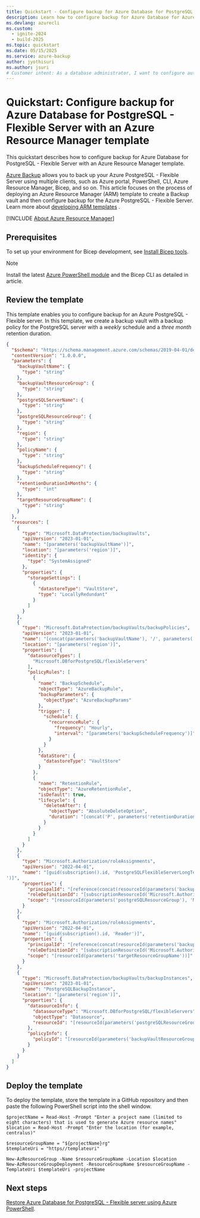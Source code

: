 ```yaml
---
title: Quickstart - Configure backup for Azure Database for PostgreSQL - Flexible Server with an Azure Resource Manager template
description: Learn how to configure backup for Azure Database for Azure PostgreSQL - Flexible Server with an Azure Resource Manager template.
ms.devlang: azurecli
ms.custom:
  - ignite-2024
  - build-2025
ms.topic: quickstart
ms.date: 05/15/2025
ms.service: azure-backup
author: jyothisuri
ms.author: jsuri
# Customer intent: As a database administrator, I want to configure automated backups for Azure Database for PostgreSQL using an ARM template, so that I can ensure data availability and compliance with recovery policies.
---
```


# Quickstart: Configure backup for Azure Database for PostgreSQL - Flexible Server with an Azure Resource Manager template

This quickstart describes how to configure backup for Azure Database for PostgreSQL - Flexible Server with an Azure Resource Manager template. 

[Azure Backup](backup-azure-database-postgresql-flex-overview.md) allows you to back up your Azure PostgreSQL - Flexible Server using multiple clients, such as Azure portal, PowerShell, CLI, Azure Resource Manager, Bicep, and so on. This article focuses on the process of deploying an Azure Resource Manager (ARM) template to create a Backup vault and then configure backup for the Azure PostgreSQL - Flexible Server. Learn more about [developing ARM templates](../azure-resource-manager/index.yml) .

[!INCLUDE [About Azure Resource Manager](~/reusable-content/ce-skilling/azure/includes/resource-manager-quickstart-introduction.md)]

## Prerequisites

To set up your environment for Bicep development, see [Install Bicep tools](../azure-resource-manager/bicep/install.md).

>[!Note]
>Install the latest [Azure PowerShell module](/powershell/azure/new-azureps-module-az) and the Bicep CLI as detailed in article.

## Review the template

This template enables you to configure backup for an Azure PostgreSQL - Flexible server. In this template, we create a backup vault with a backup policy for the PostgreSQL server with a *weekly* schedule and a *three month* retention duration.

```JSON
{
  "$schema": "https://schema.management.azure.com/schemas/2019-04-01/deploymentTemplate.json#",
  "contentVersion": "1.0.0.0",
  "parameters": {
    "backupVaultName": {
      "type": "string"
    },
    "backupVaultResourceGroup": {
      "type": "string"
    },
    "postgreSQLServerName": {
      "type": "string"
    },
    "postgreSQLResourceGroup": {
      "type": "string"
    },
    "region": {
      "type": "string"
    },
    "policyName": {
      "type": "string"
    },
    "backupScheduleFrequency": {
      "type": "string"
    },
    "retentionDurationInMonths": {
      "type": "int"
    },
    "targetResourceGroupName": {
      "type": "string"
    }
  },
  "resources": [
    {
      "type": "Microsoft.DataProtection/backupVaults",
      "apiVersion": "2023-01-01",
      "name": "[parameters('backupVaultName')]",
      "location": "[parameters('region')]",
      "identity": {
        "type": "SystemAssigned"
      },
      "properties": {
        "storageSettings": [
          {
            "datastoreType": "VaultStore",
            "type": "LocallyRedundant"
          }
        ]
      }
    },
    {
      "type": "Microsoft.DataProtection/backupVaults/backupPolicies",
      "apiVersion": "2023-01-01",
      "name": "[concat(parameters('backupVaultName'), '/', parameters('policyName'))]",
      "location": "[parameters('region')]",
      "properties": {
        "datasourceTypes": [
          "Microsoft.DBforPostgreSQL/flexibleServers"
        ],
        "policyRules": [
          {
            "name": "BackupSchedule",
            "objectType": "AzureBackupRule",
            "backupParameters": {
              "objectType": "AzureBackupParams"
            },
            "trigger": {
              "schedule": {
                "recurrenceRule": {
                  "frequency": "Hourly",
                  "interval": "[parameters('backupScheduleFrequency')]"
                }
              }
            },
            "dataStore": {
              "datastoreType": "VaultStore"
            }
          },
          {
            "name": "RetentionRule",
            "objectType": "AzureRetentionRule",
            "isDefault": true,
            "lifecycle": {
              "deleteAfter": {
                "objectType": "AbsoluteDeleteOption",
                "duration": "[concat('P', parameters('retentionDurationInMonths'), 'M')]"
              }
            }
          }
        ]
      }
    },
    {
      "type": "Microsoft.Authorization/roleAssignments",
      "apiVersion": "2022-04-01",
      "name": "[guid(subscription().id, 'PostgreSQLFlexibleServerLongTermRetentionBackupRole
')]",
      "properties": {
        "principalId": "[reference(concat(resourceId(parameters('backupVaultResourceGroup'), 'Microsoft.DataProtection/backupVaults', parameters('backupVaultName')), '/providers/Microsoft.ManagedIdentity/Identities/default'), '2020-12-01').principalId]",
        "roleDefinitionId": "[subscriptionResourceId('Microsoft.Authorization/roleDefinitions', 'aaaa0a0a-bb1b-cc2c-dd3d-eeeeee4e4e4e')]",
        "scope": "[resourceId(parameters('postgreSQLResourceGroup'), 'Microsoft.DBforPostgreSQL/flexibleServers', parameters('postgreSQLServerName'))]"
      }
    },
    {
      "type": "Microsoft.Authorization/roleAssignments",
      "apiVersion": "2022-04-01",
      "name": "[guid(subscription().id, 'Reader')]",
      "properties": {
        "principalId": "[reference(concat(resourceId(parameters('backupVaultResourceGroup'), 'Microsoft.DataProtection/backupVaults', parameters('backupVaultName')), '/providers/Microsoft.ManagedIdentity/Identities/default'), '2020-12-01').principalId]",
        "roleDefinitionId": "[subscriptionResourceId('Microsoft.Authorization/roleDefinitions', 'aaaa0a0a-bb1b-cc2c-dd3d-eeeeee4e4e4e')]",
        "scope": "[resourceId(parameters('targetResourceGroupName'))]"
      }
    },
    {
      "type": "Microsoft.DataProtection/backupVaults/backupInstances",
      "apiVersion": "2023-01-01",
      "name": "PostgreSQLBackupInstance",
      "location": "[parameters('region')]",
      "properties": {
        "datasourceInfo": {
          "datasourceType": "Microsoft.DBforPostgreSQL/flexibleServers",
          "objectType": "Datasource",
          "resourceId": "[resourceId(parameters('postgreSQLResourceGroup'), 'Microsoft.DBforPostgreSQL/flexibleServers', parameters('postgreSQLServerName'))]"
        },
        "policyInfo": {
          "policyId": "[resourceId(parameters('backupVaultResourceGroup'), 'Microsoft.DataProtection/backupVaults/backupPolicies', parameters('backupVaultName'), parameters('policyName'))]"
        }
      }
    }
  ]
}

```
## Deploy the template

To deploy the template, store the template in a GitHub repository and then paste the following PowerShell script into the shell window. 

```azurepowershell-interactive
$projectName = Read-Host -Prompt "Enter a project name (limited to eight characters) that is used to generate Azure resource names"
$location = Read-Host -Prompt "Enter the location (for example, centralus)"

$resourceGroupName = "${projectName}rg"
$templateUri = "https//templateuri"

New-AzResourceGroup -Name $resourceGroupName -Location $location
New-AzResourceGroupDeployment -ResourceGroupName $resourceGroupName -TemplateUri $templateUri -projectName 
```

## Next steps

[Restore Azure Database for PostgreSQL - Flexible server using Azure PowerShell](backup-azure-database-postgresql-flex-restore-powershell.md).
